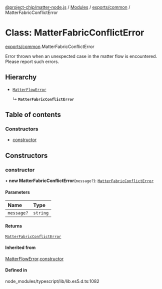 [@project-chip/matter-node.js](../README.md) / [Modules](../modules.md) / [exports/common](../modules/exports_common.md) / MatterFabricConflictError

# Class: MatterFabricConflictError

[exports/common](../modules/exports_common.md).MatterFabricConflictError

Error thrown when an unexpected case in the matter flow is encountered. Please report such errors.

## Hierarchy

- [`MatterFlowError`](exports_common.MatterFlowError.md)

  ↳ **`MatterFabricConflictError`**

## Table of contents

### Constructors

- [constructor](exports_common.MatterFabricConflictError.md#constructor)

## Constructors

### constructor

• **new MatterFabricConflictError**(`message?`): [`MatterFabricConflictError`](exports_common.MatterFabricConflictError.md)

#### Parameters

| Name | Type |
| :------ | :------ |
| `message?` | `string` |

#### Returns

[`MatterFabricConflictError`](exports_common.MatterFabricConflictError.md)

#### Inherited from

[MatterFlowError](exports_common.MatterFlowError.md).[constructor](exports_common.MatterFlowError.md#constructor)

#### Defined in

node_modules/typescript/lib/lib.es5.d.ts:1082
